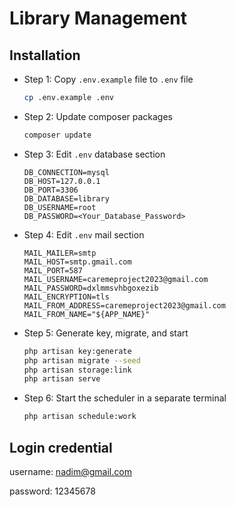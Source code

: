 # Library Management

## Installation

- Step 1: Copy `.env.example` file to `.env` file	
	```sh
	cp .env.example .env
	```

- Step 2: Update composer packages	
	```sh
	composer update
	```

- Step 3: Edit `.env` database section
	```
	DB_CONNECTION=mysql
	DB_HOST=127.0.0.1
	DB_PORT=3306
	DB_DATABASE=library
	DB_USERNAME=root
	DB_PASSWORD=<Your_Database_Password>
	```
- Step 4: Edit `.env` mail section
	```
	MAIL_MAILER=smtp
	MAIL_HOST=smtp.gmail.com
	MAIL_PORT=587
	MAIL_USERNAME=caremeproject2023@gmail.com
	MAIL_PASSWORD=dxlmmsvhbgoxezib
	MAIL_ENCRYPTION=tls
	MAIL_FROM_ADDRESS=caremeproject2023@gmail.com
	MAIL_FROM_NAME="${APP_NAME}"
	```

- Step 5: Generate key, migrate, and start
	```sh
	php artisan key:generate
	php artisan migrate --seed
	php artisan storage:link
	php artisan serve
	```
- Step 6: Start the scheduler in a separate terminal
	```sh
	php artisan schedule:work
	```

## Login credential

username: nadim@gmail.com

password: 12345678
